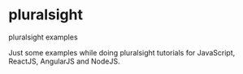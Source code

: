 # pluralsight
pluralsight examples

Just some examples while doing pluralsight tutorials for JavaScript, ReactJS, AngularJS and NodeJS.
